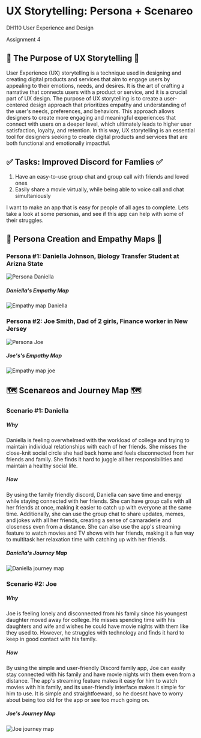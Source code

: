 # UX Storytelling: Persona + Scenareo
DH110 User Experience and Design

Assignment 4


## 📖 The Purpose of UX Storytelling 📖
User Experience (UX) storytelling is a technique used in designing and creating digital products and services that aim to engage users by appealing to their emotions, needs, and desires. It is the art of crafting a narrative that connects users with a product or service, and it is a crucial part of UX design.
The purpose of UX storytelling is to create a user-centered design approach that prioritizes empathy and understanding of the user's needs, preferences, and behaviors. This approach allows designers to create more engaging and meaningful experiences that connect with users on a deeper level, which ultimately leads to higher user satisfaction, loyalty, and retention. In this way, UX storytelling is an essential tool for designers seeking to create digital products and services that are both functional and emotionally impactful.

## ✅ Tasks: Improved Discord for Famlies ✅
1. Have an easy-to-use group chat and group call with friends and loved ones
2. Easily share a movie virtually, while being able to voice call and chat simultaniously

I want to make an app that is easy for people of all ages to complete. Lets take a look at some personas, and see if this app can help with some of their struggles.


## 👤 Persona Creation and Empathy Maps 👤

### Persona #1: Daniella Johnson, Biology Transfer Student at Arizna State
![Persona Daniella](Daniella.png)
##### Daniella's Empathy Map
![Empathy map Daniella](D_emp.png)

### Persona #2: Joe Smith, Dad of 2 girls, Finance worker in New Jersey
![Persona Joe](Joe.png)
##### Joe's's Empathy Map
![Empathy map joe](J_emp.png)


## 🗺 Scenareos and Journey Map 🗺

### Scenario #1: Daniella

##### Why
Daniella is feeling overwhelmed with the workload of college and trying to maintain individual relationships with each of her friends. She misses the close-knit social circle she had back home and feels disconnected from her friends and family. She finds it hard to juggle all her responsibilities and maintain a healthy social life.

##### How
By using the family friendly discord, Daniella can save time and energy while staying connected with her friends. She can have group calls with all her friends at once, making it easier to catch up with everyone at the same time. Additionally, she can use the group chat to share updates, memes, and jokes with all her friends, creating a sense of camaraderie and closeness even from a distance. She can also use the app's streaming feature to watch movies and TV shows with her friends, making it a fun way to multitask her relaxation time with catching up with her friends.

##### Daniella's Journey Map
![Daniella journey map](DaniellaJourney.png) 

### Scenario #2: Joe

##### Why
Joe is feeling lonely and disconnected from his family since his youngest daughter moved away for college. He misses spending time with his daughters and wife and wishes he could have movie nights with them like they used to. However, he struggles with technology and finds it hard to keep in good contact with his family.

##### How
By using the simple and user-friendly Discord family app, Joe can easily stay connected with his family and have movie nights with them even from a distance. The app's streaming feature makes it easy for him to watch movies with his family, and its user-friendly interface makes it simple for him to use. It is simple and straightfoeward, so he doesnt have to worry about being too old for the app or see too much going on. 

##### Joe's Journey Map
![Joe journey map](JoeJourney.png)
